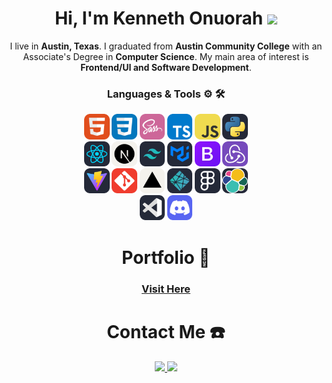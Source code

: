 <h1 align="center">Hi, I'm Kenneth Onuorah <img src="https://raw.githubusercontent.com/MartinHeinz/MartinHeinz/master/wave.gif" width="30px"></h1>
<div align="center">
  <p>I live in <strong>Austin, Texas</strong>. I graduated from <strong>Austin Community College</strong> with an Associate's Degree in <strong>Computer Science</strong>. My main area of interest is <strong>Frontend/UI and Software Development</strong>.</p>
</div>

<div align="center">
  <h3>
    <strong>
      Languages & Tools ⚙️ 🛠️
    </strong>
  </h3>
  <img src="https://github.com/tandpfun/skill-icons/blob/main/icons/HTML.svg" width="8%"/>
  <img src="https://github.com/tandpfun/skill-icons/blob/main/icons/CSS.svg" width="8%"/>
  <img src="https://github.com/tandpfun/skill-icons/blob/main/icons/Sass.svg" width="8%"/>
  <img src="https://github.com/tandpfun/skill-icons/blob/main/icons/TypeScript.svg" width="8%"/>
  <img src="https://github.com/tandpfun/skill-icons/blob/main/icons/JavaScript.svg" width="8%"/>
  <img src="https://github.com/tandpfun/skill-icons/blob/main/icons/Python-Dark.svg" width="8%"/>
  <br/>
  <img src="https://github.com/tandpfun/skill-icons/blob/main/icons/React-Dark.svg" width="8%"/>
  <img src="https://github.com/tandpfun/skill-icons/blob/main/icons/NextJS-Light.svg" width="8%"/>
  <img src="https://github.com/tandpfun/skill-icons/blob/main/icons/TailwindCSS-Dark.svg" width="8%"/>
  <img src="https://github.com/tandpfun/skill-icons/blob/main/icons/MaterialUI-Dark.svg" width="8%"/>
  <img src="https://github.com/tandpfun/skill-icons/blob/main/icons/Bootstrap.svg" width="8%"/>
  <img src="https://github.com/tandpfun/skill-icons/blob/main/icons/Redux.svg" width="8%"/>
  <br/>
  <img src="https://github.com/tandpfun/skill-icons/blob/main/icons/Vite-Dark.svg" width="8%"/>
  <img src="https://github.com/tandpfun/skill-icons/blob/main/icons/Git.svg" width="8%"/>
  <img src="https://github.com/tandpfun/skill-icons/blob/main/icons/Vercel-Light.svg" width="8%"/>
  <img src="https://github.com/tandpfun/skill-icons/blob/main/icons/Netlify-Dark.svg" width="8%"/>
  <img src="https://github.com/tandpfun/skill-icons/blob/main/icons/Figma-Dark.svg" width="8%"/>
  <img src="https://github.com/tandpfun/skill-icons/blob/main/icons/Elasticsearch-Dark.svg" width="8%"/>
  <br/>
  <img src="https://github.com/tandpfun/skill-icons/blob/main/icons/VSCode-Dark.svg" width="8%"/>
 <img src="https://github.com/tandpfun/skill-icons/blob/main/icons/Discord.svg" width="8%"/>
</div>

<h1 align="center">Portfolio 💼</h1>
<h3 align="center">
  <a href="https://kennethonuorah.vercel.app">Visit Here</a>
</h3>

<h1 align="center">Contact Me ☎️</h1>

<p align="center">
  <a href="https://www.linkedin.com/in/kenneth-onuorah-64640419b/">
    <img src="https://img.shields.io/badge/-Kenneth%20Onuorah-blue?style=flat-square&logo=Linkedin&logoColor=white&link=https://www.linkedin.com/in/kenneth-onuorah-64640419b/"/>
  </a>
  <a href="mailto:kenneth4832@gmail.com">
    <img src="https://img.shields.io/badge/-kenneth4832@gmail.com-c14438?style=flat-square&logo=Gmail&logoColor=white&link=mailto:kenneth4832@gmail.com"/>
  </a>
</p>

<!--
**KennethOnuorah/KennethOnuorah** is a ✨ _special_ ✨ repository because its `README.md` (this file) appears on your GitHub profile.

Here are some ideas to get you started:

- 🔭 I’m currently working on ...
- 🌱 I’m currently learning ...
- 👯 I’m looking to collaborate on ...
- 🤔 I’m looking for help with ...
- 💬 Ask me about ...
- 📫 How to reach me: ...
- 😄 Pronouns: ...
- ⚡ Fun fact: ...
-->
